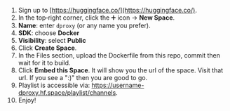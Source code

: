 1. Sign up to [https://huggingface.co/](https://huggingface.co/).
2. In the top‑right corner, click the ➕ icon → **New Space**.
3. **Name**: enter `dproxy` (or any name you prefer).
4. **SDK**: choose **Docker**
5. **Visibility**: select **Public**
6. Click **Create Space**.
7. In the Files section, upload the Dockerfile from this repo, commit then wait for it to build.
8. Click **Embed this Space**. It will show you the url of the space. Visit that url. If you see a ":)" then you are good to go.
9. Playlist is accessible via: https://username-dproxy.hf.space/playlist/channels.
10. Enjoy!


